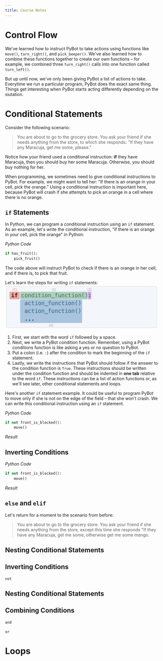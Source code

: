 ```yaml
---
title: Course Notes 
---
```


# Control Flow 
We've learned how to instruct PyBot to take actions using functions like `move()`, `turn_right()`, and `pick_beeper()`. We've also learned how to combine these functions together to create our own functions – for example, we combined three `turn_right()` calls into one function called `turn_left()`. 

But up until now, we've only been giving PyBot a list of actions to take. Everytime we run a particular program, PyBot does the exact same thing. Things get interesting when PyBot starts acting differently depending on the siutation. 

# Conditional Statements 
Consider the following scenario: 
> You are about to go to the grocery store. You ask your friend if she needs anything from the store, to which she responds: "If they have any Maracuja, get me some, please." 

Notice how your friend used a conditional instruction: **if** they have Maracuja, then you should buy her some Maracuja. Otherwise, you should buy nothing for her. 

When programming, we sometimes need to give conditional instructions to PyBot. For example, we might want to tell her: "If there is an orange in your cell, pick the orange." Using a conditional instruction is important here, because PyBot will crash if she attempts to pick an orange in a cell where there is no orange. 

## `if` Statements 
In Python, we can program a conditional instruction using an `if` statement. As an example, let's write the conditional instruction, "if there is an orange in your cell, pick the orange" in Python: 

_Python Code_
```python
if has_fruit(): 
    pick_fruit()
```

The code above will instruct PyBot to check if there is an orange in her cell, and if there is, to pick that fruit.

Let's learn the steps for writing `if` statements:
<img class="fig_if" src="figures/fig_if_example.png">
1. First, we start with the word `if` followed by a space.
2. Next, we write a PyBot condition function. Remember, using a PyBot conditions function is like asking a yes or no question to PyBot. 
3. Put a colon (i.e. `:`) after the condition to mark the beginning of the `if` statement.
4. Lastly, we write the instructions that PyBot should follow if the answer to the condition function is `True`. These instructions should be written under the condition function and should be indented in **one tab** relative to the word `if`. These instructions can be a list of action functions or, as we'll see later, other conditional statements and loops. 

Here's another `if` statement example. It could be useful to program PyBot to move only if she is not on the edge of the field – that she won't crash. We can write this conditional instruction using an `if` statement. 

_Python Code_
```python
if not front_is_blocked():
    move()
```

_Result_


## Inverting Conditions 

_Python Code_
```python
if not front_is_blocked():
    move()
```

_Result_


## `else` and  `elif`
Let's return for a moment to the scenario from before:
> You are about to go to the grocery store. You ask your friend if she needs anything from the store, except this time she responds "If they have any Maracuja, get me some, otherwise get me some mango. 


## Nesting Conditional Statements  

## Inverting Conditions 
`not` 

## Nesting Conditional Statements  

## Combining Conditions
`and`

`or` 



# Loops 

##

